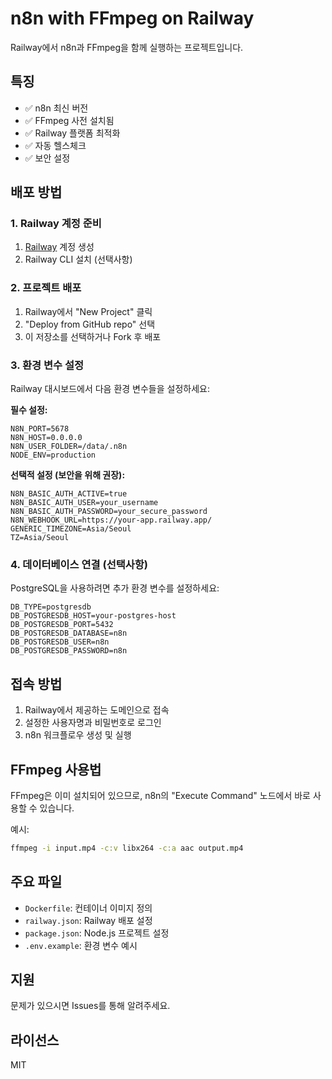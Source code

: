 # n8n with FFmpeg on Railway

Railway에서 n8n과 FFmpeg을 함께 실행하는 프로젝트입니다.

## 특징

- ✅ n8n 최신 버전
- ✅ FFmpeg 사전 설치됨
- ✅ Railway 플랫폼 최적화
- ✅ 자동 헬스체크
- ✅ 보안 설정

## 배포 방법

### 1. Railway 계정 준비
1. [Railway](https://railway.app/) 계정 생성
2. Railway CLI 설치 (선택사항)

### 2. 프로젝트 배포
1. Railway에서 "New Project" 클릭
2. "Deploy from GitHub repo" 선택
3. 이 저장소를 선택하거나 Fork 후 배포

### 3. 환경 변수 설정
Railway 대시보드에서 다음 환경 변수들을 설정하세요:

**필수 설정:**
```
N8N_PORT=5678
N8N_HOST=0.0.0.0
N8N_USER_FOLDER=/data/.n8n
NODE_ENV=production
```

**선택적 설정 (보안을 위해 권장):**
```
N8N_BASIC_AUTH_ACTIVE=true
N8N_BASIC_AUTH_USER=your_username
N8N_BASIC_AUTH_PASSWORD=your_secure_password
N8N_WEBHOOK_URL=https://your-app.railway.app/
GENERIC_TIMEZONE=Asia/Seoul
TZ=Asia/Seoul
```

### 4. 데이터베이스 연결 (선택사항)
PostgreSQL을 사용하려면 추가 환경 변수를 설정하세요:

```
DB_TYPE=postgresdb
DB_POSTGRESDB_HOST=your-postgres-host
DB_POSTGRESDB_PORT=5432
DB_POSTGRESDB_DATABASE=n8n
DB_POSTGRESDB_USER=n8n
DB_POSTGRESDB_PASSWORD=n8n
```

## 접속 방법

1. Railway에서 제공하는 도메인으로 접속
2. 설정한 사용자명과 비밀번호로 로그인
3. n8n 워크플로우 생성 및 실행

## FFmpeg 사용법

FFmpeg은 이미 설치되어 있으므로, n8n의 "Execute Command" 노드에서 바로 사용할 수 있습니다.

예시:
```bash
ffmpeg -i input.mp4 -c:v libx264 -c:a aac output.mp4
```

## 주요 파일

- `Dockerfile`: 컨테이너 이미지 정의
- `railway.json`: Railway 배포 설정
- `package.json`: Node.js 프로젝트 설정
- `.env.example`: 환경 변수 예시

## 지원

문제가 있으시면 Issues를 통해 알려주세요.

## 라이선스

MIT 